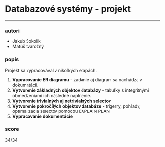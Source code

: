 # Databazové systémy - projekt
 ---

### autori
 - Jakub Sokolik
 - Matúš tvarožný

### popis
Projekt sa vypracovával v nikoľkých etapách.
1. **Vypracovanie ER diagramu** - zadanie aj diagram sa nachádza v dokumntácii.
2. **Vytvorenie základných objektov databázy** - tabuľky s integritnými obmedzeniami ich následné naplnenie.
3. **Vytvorenie trivialných aj netrivialných selectov**
4. **Vytvorenie pokročílých objektov databáze** - trigerry, pohľady, optimalizácia selectov pomocou EXPLAIN PLAN
5. **Vypracovanie dokumentácie**

### score
34/34

